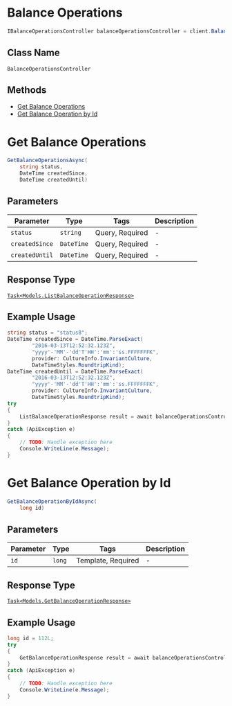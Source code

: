 # Balance Operations

```csharp
IBalanceOperationsController balanceOperationsController = client.BalanceOperationsController;
```

## Class Name

`BalanceOperationsController`

## Methods

* [Get Balance Operations](../../doc/controllers/balance-operations.md#get-balance-operations)
* [Get Balance Operation by Id](../../doc/controllers/balance-operations.md#get-balance-operation-by-id)


# Get Balance Operations

```csharp
GetBalanceOperationsAsync(
    string status,
    DateTime createdSince,
    DateTime createdUntil)
```

## Parameters

| Parameter | Type | Tags | Description |
|  --- | --- | --- | --- |
| `status` | `string` | Query, Required | - |
| `createdSince` | `DateTime` | Query, Required | - |
| `createdUntil` | `DateTime` | Query, Required | - |

## Response Type

[`Task<Models.ListBalanceOperationResponse>`](../../doc/models/list-balance-operation-response.md)

## Example Usage

```csharp
string status = "status8";
DateTime createdSince = DateTime.ParseExact(
        "2016-03-13T12:52:32.123Z",
        "yyyy'-'MM'-'dd'T'HH':'mm':'ss.FFFFFFFK",
        provider: CultureInfo.InvariantCulture,
        DateTimeStyles.RoundtripKind);
DateTime createdUntil = DateTime.ParseExact(
        "2016-03-13T12:52:32.123Z",
        "yyyy'-'MM'-'dd'T'HH':'mm':'ss.FFFFFFFK",
        provider: CultureInfo.InvariantCulture,
        DateTimeStyles.RoundtripKind);
try
{
    ListBalanceOperationResponse result = await balanceOperationsController.GetBalanceOperationsAsync(status, createdSince, createdUntil);
}
catch (ApiException e)
{
    // TODO: Handle exception here
    Console.WriteLine(e.Message);
}
```


# Get Balance Operation by Id

```csharp
GetBalanceOperationByIdAsync(
    long id)
```

## Parameters

| Parameter | Type | Tags | Description |
|  --- | --- | --- | --- |
| `id` | `long` | Template, Required | - |

## Response Type

[`Task<Models.GetBalanceOperationResponse>`](../../doc/models/get-balance-operation-response.md)

## Example Usage

```csharp
long id = 112L;
try
{
    GetBalanceOperationResponse result = await balanceOperationsController.GetBalanceOperationByIdAsync(id);
}
catch (ApiException e)
{
    // TODO: Handle exception here
    Console.WriteLine(e.Message);
}
```

